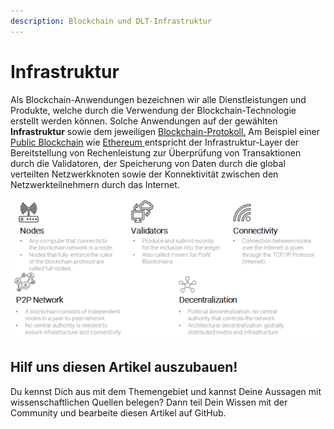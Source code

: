 ```yaml
---
description: Blockchain und DLT-Infrastruktur
---
```


# Infrastruktur

Als Blockchain-Anwendungen bezeichnen wir alle Dienstleistungen und Produkte, welche durch die Verwendung der Blockchain-Technologie erstellt werden können. Solche Anwendungen auf der gewählten **Infrastruktur** sowie dem jeweiligen [Blockchain-Protokoll.](https://lab.ledgerlabs.li/dlt/technologie/protokoll) Am Beispiel einer[ Public Blockchain](https://lab.ledgerlabs.li/dlt/distributed-ledger-technologien/definition/public-ledgers) wie [Ethereum ](https://lab.ledgerlabs.li/dlt/distributed-ledger-technologien/projekte/ethereum)entspricht der Infrastruktur-Layer der Bereitstellung von Rechenleistung zur Überprüfung von Transaktionen durch die Validatoren, der Speicherung von Daten durch die global verteilten Netzwerkknoten sowie der Konnektivität zwischen den Netzwerkteilnehmern durch das Internet. 

![Eigene Darstellung in Anlehnung an Blockchainhub \(2019\).](../../.gitbook/assets/image%20%2810%29.png)

## Hilf uns diesen Artikel auszubauen!

Du kennst Dich aus mit dem Themengebiet und kannst Deine Aussagen mit wissenschaftlichen Quellen belegen? Dann teil Dein Wissen mit der Community und bearbeite diesen Artikel auf GitHub.

